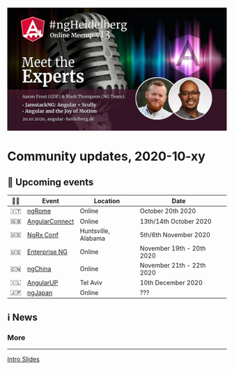 ![Banner](ngHeidelbergv13.jpg)

# Community updates, 2020-10-xy

## 📅 Upcoming events

| 🏳️‍🌈 | Event | Location | Date | |
|------|------|-----|------|-----|
| 🇮🇹 | [ngRome](https://ngrome.io/) | Online | October 20th 2020 | |
| 🇬🇧 | [AngularConnect](https://angularconnect.com/) | Online | 13th/14th October 2020 | |
| 🇺🇸 | [NgRx Conf](https://conf.ngrx.io/) | Huntsville, Alabama | 5th/6th November 2020 | |
| 🇺🇸 | [Enterprise NG](https://www.ng-conf.org/) | Online | November 19th - 20th 2020 | |
| 🇨🇳 | [ngChina](https://ng-china.org/) | Online | November 21th - 22th 2020 | |
| 🇮🇱 | [AngularUP](https://angular-up.com/) | Tel Aviv | 10th December 2020 | |
| 🇯🇵 | [ngJapan](https://ngjapan.org/) | Online | ??? | |


## ℹ️ News

### More

----


[Intro Slides](https://docs.google.com/presentation/d/1sR4MG3DrKqoAh807iHvAuen7Mcear7DtBoxiDkR-xdg/edit?usp=sharing)

